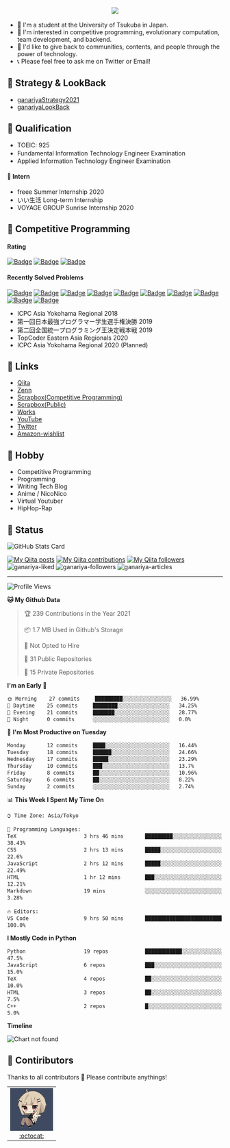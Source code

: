 <!-- 
```bash
$ docker run --rm ganariya/ganariya:ascii

  __ _  __ _ _ __   __ _ _ __(_)_   _  __ _
 / _` |/ _` | '_ \ / _` | '__| | | | |/ _` |
| (_| | (_| | | | | (_| | |  | | |_| | (_| |
 \__, |\__,_|_| |_|\__,_|_|  |_|\__, |\__,_|
 |___/                          |___/

``` -->

<div align="center">
  <img src="https://media1.tenor.com/images/231ed5e3ad49ebbfd3770031cc1b3f75/tenor.gif?itemid=7432079"/>
</div>

- 🏫 I'm a student at the University of Tsukuba in Japan.
- 🌱 I'm interested in competitive programming, evolutionary computation, team development, and backend.
- 💖 I'd like to give back to communities, contents, and people through the power of technology.
- 📞 Please feel free to ask me on Twitter or Email!

## 🐾 Strategy & LookBack

- [ganariyaStrategy2021](https://docs.google.com/presentation/d/1K4m_vTmV9x2ZvDPesYVIBST0K_h1jNjBMLhQwkdlSCQ)
- [ganariyaLookBack](https://drive.google.com/drive/folders/16P73HK-dLVChC2ivkYosRIY9bT6VXmaC?usp=sharing)

## 🐾 Qualification

- TOEIC: 925
- Fundamental Information Technology Engineer Examination　
- Applied Information Technology Engineer Examination

#### 🐾 Intern

- freee Summer Internship 2020
- いい生活 Long-term Internship
- VOYAGE GROUP Sunrise Internship 2020

## 🐾 Competitive Programming

#### Rating

[![Badge](https://cp-logo.vercel.app/atcoder/ganariya2525)](https://atcoder.jp/users/ganariya2525) [![Badge](https://cp-logo.vercel.app/codeforces/ganariya)](https://codeforces.com/profile/ganariya) [![Badge](https://cp-logo.vercel.app/yukicoder/ganariya)](https://yukicoder.me/users/3037)

<!--START_SECTION:custom_action-->
#### Recently Solved Problems
[![Badge](https://img.shields.io/static/v1?label=ABC191D%200&message=WA&color=yellow)](https://atcoder.jp/contests/abc191/submissions/20024290)
[![Badge](https://img.shields.io/static/v1?label=ABC191D%200&message=WA&color=yellow)](https://atcoder.jp/contests/abc191/submissions/20024277)
[![Badge](https://img.shields.io/static/v1?label=ABC191D%200&message=WA&color=yellow)](https://atcoder.jp/contests/abc191/submissions/20024233)
[![Badge](https://img.shields.io/static/v1?label=ABC191E%20500&message=AC&color=brightgreen)](https://atcoder.jp/contests/abc191/submissions/20023895)
[![Badge](https://img.shields.io/static/v1?label=ABC191B%20200&message=AC&color=brightgreen)](https://atcoder.jp/contests/abc191/submissions/20023536)
[![Badge](https://img.shields.io/static/v1?label=ABC191A%20100&message=AC&color=brightgreen)](https://atcoder.jp/contests/abc191/submissions/20023518)
[![Badge](https://img.shields.io/static/v1?label=ABC190E%20500&message=AC&color=brightgreen)](https://atcoder.jp/contests/abc190/submissions/19832603)
[![Badge](https://img.shields.io/static/v1?label=ABC190E%20500&message=AC&color=brightgreen)](https://atcoder.jp/contests/abc190/submissions/19832577)
[![Badge](https://img.shields.io/static/v1?label=ABC190E%20500&message=AC&color=brightgreen)](https://atcoder.jp/contests/abc190/submissions/19832559)
[![Badge](https://img.shields.io/static/v1?label=ABC190E%20500&message=AC&color=brightgreen)](https://atcoder.jp/contests/abc190/submissions/19832516)

<!--END_SECTION:custom_action-->

- ICPC Asia Yokohama Regional 2018
- 第一回日本最強プログラマー学生選手権決勝 2019
- 第二回全国統一プログラミング王決定戦本戦 2019
- TopCoder Eastern Asia Regionals 2020
- ICPC Asia Yokohama Regional 2020 (Planned)

## 🐾 Links

- [Qiita](https://qiita.com/ganariya)
- [Zenn](https://zenn.dev/ganariya)
- [Scrapbox(Competitive Programming)](https://scrapbox.io/ganariya-competitive/)
- [Scrapbox(Public)](https://scrapbox.io/ganariya-public/)
- [Works](https://ganariya.github.io/works/)
- [YouTube](https://www.youtube.com/channel/UCPTKMrRhOSf30v59Ktbpl1A)
- [Twitter](https://twitter.com/ganariya)
- [Amazon-wishlist](https://www.amazon.co.jp/hz/wishlist/ls/7297J1ZN3DSH)

## 🐾 Hobby

- Competitive Programming
- Programming
- Writing Tech Blog
- Anime / NicoNico
- Virtual Youtuber
- HipHop-Rap

## 🐾 Status

![GitHub Stats Card](https://github-readme-stats.vercel.app/api?username=Ganariya&count_private=true&show_icons=true&theme=dracula)


[![My Qiita posts](https://qiita-badge.apiapi.app/s/ganariya/posts.svg)](http://qiita.com/ganariya) 
[![My Qiita contributions](https://qiita-badge.apiapi.app/s/ganariya/contributions.svg)](http://qiita.com/ganariya) [![My Qiita followers](https://qiita-badge.apiapi.app/s/ganariya/followers.svg)](http://qiita.com/ganariya)  
![ganariya-liked](https://zenn-badge.ganariya.vercel.app/ganariya/liked)
![ganariya-followers](https://zenn-badge.ganariya.vercel.app/ganariya/followers)
![ganariya-articles](https://zenn-badge.ganariya.vercel.app/ganariya/articles)

---

<!--START_SECTION:waka-->
![Profile Views](http://img.shields.io/badge/Profile%20Views-128-blue)

**🐱 My Github Data** 

> 🏆 239 Contributions in the Year 2021
 > 
> 📦 1.7 MB Used in Github's Storage 
 > 
> 🚫 Not Opted to Hire
 > 
> 📜 31 Public Repositories 
 > 
> 🔑 15 Private Repositories  
 > 
**I'm an Early 🐤** 

```text
🌞 Morning    27 commits     █████████░░░░░░░░░░░░░░░░   36.99% 
🌆 Daytime    25 commits     ████████░░░░░░░░░░░░░░░░░   34.25% 
🌃 Evening    21 commits     ███████░░░░░░░░░░░░░░░░░░   28.77% 
🌙 Night      0 commits      ░░░░░░░░░░░░░░░░░░░░░░░░░   0.0%

```
📅 **I'm Most Productive on Tuesday** 

```text
Monday       12 commits     ████░░░░░░░░░░░░░░░░░░░░░   16.44% 
Tuesday      18 commits     ██████░░░░░░░░░░░░░░░░░░░   24.66% 
Wednesday    17 commits     █████░░░░░░░░░░░░░░░░░░░░   23.29% 
Thursday     10 commits     ███░░░░░░░░░░░░░░░░░░░░░░   13.7% 
Friday       8 commits      ██░░░░░░░░░░░░░░░░░░░░░░░   10.96% 
Saturday     6 commits      ██░░░░░░░░░░░░░░░░░░░░░░░   8.22% 
Sunday       2 commits      ░░░░░░░░░░░░░░░░░░░░░░░░░   2.74%

```


📊 **This Week I Spent My Time On** 

```text
⌚︎ Time Zone: Asia/Tokyo

💬 Programming Languages: 
TeX                      3 hrs 46 mins       █████████░░░░░░░░░░░░░░░░   38.43% 
CSS                      2 hrs 13 mins       █████░░░░░░░░░░░░░░░░░░░░   22.6% 
JavaScript               2 hrs 12 mins       █████░░░░░░░░░░░░░░░░░░░░   22.49% 
HTML                     1 hr 12 mins        ███░░░░░░░░░░░░░░░░░░░░░░   12.21% 
Markdown                 19 mins             ░░░░░░░░░░░░░░░░░░░░░░░░░   3.28%

🔥 Editors: 
VS Code                  9 hrs 50 mins       █████████████████████████   100.0%

```

**I Mostly Code in Python** 

```text
Python                   19 repos            ████████████░░░░░░░░░░░░░   47.5% 
JavaScript               6 repos             ███░░░░░░░░░░░░░░░░░░░░░░   15.0% 
TeX                      4 repos             ██░░░░░░░░░░░░░░░░░░░░░░░   10.0% 
HTML                     3 repos             ██░░░░░░░░░░░░░░░░░░░░░░░   7.5% 
C++                      2 repos             █░░░░░░░░░░░░░░░░░░░░░░░░   5.0%

```


**Timeline**

![Chart not found](https://raw.githubusercontent.com/Ganariya/Ganariya/master/charts/bar_graph.png) 


<!--END_SECTION:waka-->

## 🐾 Contiributors

Thanks to all contributors 🎉
Please contribute anythings!

<table>
  <tr>
    <td align="center"><a href="https://github.com/Ganariya"><img src="https://github.com/Ganariya/Ganariya/blob/master/ganariya.png?raw=true" width="100px;" alt="ganariya"/><br /><a href="https://github.com/Ganariya" title="Code">:octocat: </a></a></td>
  </tr>
</table>








